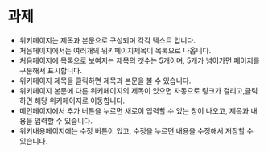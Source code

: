 # 과제
*   위키페이지는 제목과 본문으로 구성되며 각각 텍스트 입니다.
*   처음페이지에서는 여러개의 위키페이지제목이 목록으로 나옵니다.
*   처음페이지에 목록으로 보여지는 제목의 갯수는 5개이며, 5개가 넘어가면 페이지를 구분해서 표시합니다.
*   위키페이지 제목을 클릭하면 제목과 본문을 볼 수 있습니다.
*   위키페이지 본문에 다른 위키페이지의 제목이 있으면 자동으로 링크가 걸리고,클릭하면 해당 위키페이지로 이동합니다.
*   메인페이지에서 추가 버튼을 누르면 새로이 입력할 수 있는 창이 나오고, 제목과 내용을 입력할 수 있습니다.
*   위키내용페이지에는 수정 버튼이 있고, 수정을 누르면 내용을 수정해서 저장할 수 있습니다.
